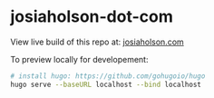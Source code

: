 # josiaholson-dot-com

View live build of this repo at: [josiaholson.com](http://josiaholson.com/)

To preview locally for developement:

```bash
# install hugo: https://github.com/gohugoio/hugo 
hugo serve --baseURL localhost --bind localhost
```

